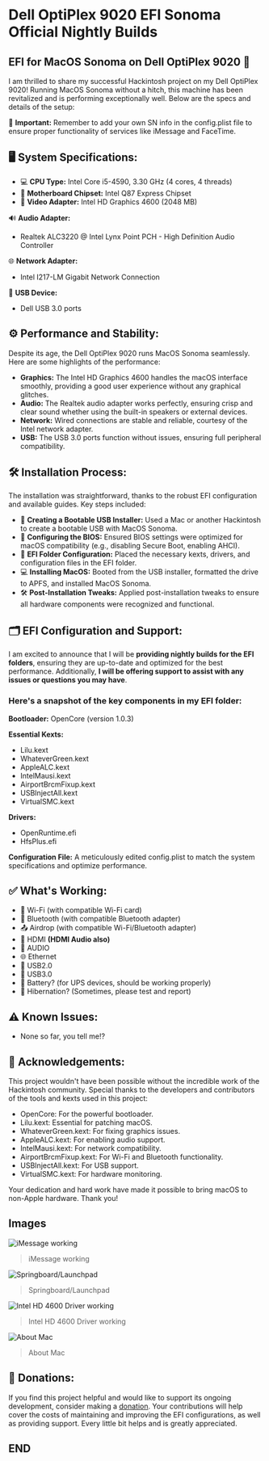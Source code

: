 # Dell OptiPlex 9020 EFI Sonoma Official Nightly Builds

## EFI for MacOS Sonoma on Dell OptiPlex 9020 🎉

I am thrilled to share my successful Hackintosh project on my Dell OptiPlex 9020! Running MacOS Sonoma without a hitch, this machine has been revitalized and is performing exceptionally well. Below are the specs and details of the setup:

🚨 **Important:** Remember to add your own SN info in the config.plist file to ensure proper functionality of services like iMessage and FaceTime.

## 🖥️ System Specifications:

- 💻 **CPU Type:** Intel Core i5-4590, 3.30 GHz (4 cores, 4 threads)
- 🔧 **Motherboard Chipset:** Intel Q87 Express Chipset
- 🎨 **Video Adapter:** Intel HD Graphics 4600 (2048 MB)

🔊 **Audio Adapter:**
- Realtek ALC3220 @ Intel Lynx Point PCH - High Definition Audio Controller

🌐 **Network Adapter:**
- Intel I217-LM Gigabit Network Connection

🔌 **USB Device:**
- Dell USB 3.0 ports

## ⚙️ Performance and Stability:

Despite its age, the Dell OptiPlex 9020 runs MacOS Sonoma seamlessly. Here are some highlights of the performance:

- **Graphics:** The Intel HD Graphics 4600 handles the macOS interface smoothly, providing a good user experience without any graphical glitches.
- **Audio:** The Realtek audio adapter works perfectly, ensuring crisp and clear sound whether using the built-in speakers or external devices.
- **Network:** Wired connections are stable and reliable, courtesy of the Intel network adapter.
- **USB:** The USB 3.0 ports function without issues, ensuring full peripheral compatibility.

## 🛠️ Installation Process:

The installation was straightforward, thanks to the robust EFI configuration and available guides. Key steps included:

- 💾 **Creating a Bootable USB Installer:** Used a Mac or another Hackintosh to create a bootable USB with MacOS Sonoma.
- 🔧 **Configuring the BIOS:** Ensured BIOS settings were optimized for macOS compatibility (e.g., disabling Secure Boot, enabling AHCI).
- 📁 **EFI Folder Configuration:** Placed the necessary kexts, drivers, and configuration files in the EFI folder.
- 💻 **Installing MacOS:** Booted from the USB installer, formatted the drive to APFS, and installed MacOS Sonoma.
- 🛠️ **Post-Installation Tweaks:** Applied post-installation tweaks to ensure all hardware components were recognized and functional.

## 🗂️ EFI Configuration and Support:

I am excited to announce that I will be **providing nightly builds for the EFI folders**, ensuring they are up-to-date and optimized for the best performance. Additionally, **I will be offering support to assist with any issues or questions you may have**.

### Here's a snapshot of the key components in my EFI folder:

**Bootloader:** OpenCore (version 1.0.3)

**Essential Kexts:**
- Lilu.kext
- WhateverGreen.kext
- AppleALC.kext
- IntelMausi.kext
- AirportBrcmFixup.kext
- USBInjectAll.kext
- VirtualSMC.kext

**Drivers:**
- OpenRuntime.efi
- HfsPlus.efi

**Configuration File:** A meticulously edited config.plist to match the system specifications and optimize performance.

## ✅ What's Working:

- 🛜 Wi-Fi (with compatible Wi-Fi card)
- 📶 Bluetooth (with compatible Bluetooth adapter)
- 📤 Airdrop (with compatible Wi-Fi/Bluetooth adapter)
- 🎥 HDMI **(HDMI Audio also)**
- 🎵 AUDIO 
- 🌐 Ethernet
- 🔌 USB2.0
- 🔋 USB3.0
- 🔋 Battery? (for UPS devices, should be working properly)
- 🌙 Hibernation? (Sometimes, please test and report)

## ⚠️ Known Issues:

- None so far, you tell me!?

## 🙏 Acknowledgements:

This project wouldn't have been possible without the incredible work of the Hackintosh community. Special thanks to the developers and contributors of the tools and kexts used in this project:

- OpenCore: For the powerful bootloader.
- Lilu.kext: Essential for patching macOS.
- WhateverGreen.kext: For fixing graphics issues.
- AppleALC.kext: For enabling audio support.
- IntelMausi.kext: For network compatibility.
- AirportBrcmFixup.kext: For Wi-Fi and Bluetooth functionality.
- USBInjectAll.kext: For USB support.
- VirtualSMC.kext: For hardware monitoring.

Your dedication and hard work have made it possible to bring macOS to non-Apple hardware. Thank you!

## Images


![iMessage working](https://i.imgur.com/DnmIN5L.png)

> iMessage working

![Springboard/Launchpad](https://i.imgur.com/wqrX3Js.png)

> Springboard/Launchpad

![Intel HD 4600 Driver working](https://i.imgur.com/HxhtPe5.png)

> Intel HD 4600 Driver working

![About Mac](https://i.imgur.com/2F9916x.png)

> About Mac



## 💖 Donations:

If you find this project helpful and would like to support its ongoing development, consider making a [donation](http://paypal.me/AlienSK "donation"). Your contributions will help cover the costs of maintaining and improving the EFI configurations, as well as providing support. Every little bit helps and is greatly appreciated.

## END
